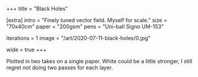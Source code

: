+++
title = "Black Holes"

[extra]
intro = "Finely tuned vector field. Myself for scale."
size = "70x40cm"
paper = "200gsm"
pens = "Uni-ball Signo UM-153"

iterations = 1
image = "/art/2020-07-11-black-holes/0.jpg"

wide = true
+++

Plotted in two takes on a single paper. White could be a little stronger, I still regret not doing two passes for each layer.
